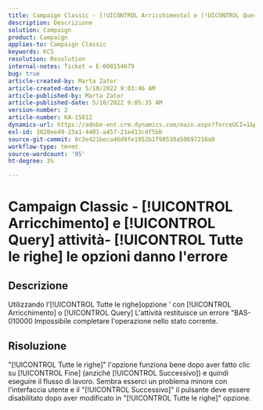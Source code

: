```yaml
---
title: Campaign Classic - [!UICONTROL Arricchimento] e [!UICONTROL Query] attività- [!UICONTROL Tutte le righe] le opzioni danno l'errore
description: Descrizione
solution: Campaign
product: Campaign
applies-to: Campaign Classic
keywords: KCS
resolution: Resolution
internal-notes: Ticket = E-000154679
bug: true
article-created-by: Marta Zator
article-created-date: 5/10/2022 9:03:46 AM
article-published-by: Marta Zator
article-published-date: 5/10/2022 9:05:35 AM
version-number: 2
article-number: KA-15812
dynamics-url: https://adobe-ent.crm.dynamics.com/main.aspx?forceUCI=1&pagetype=entityrecord&etn=knowledgearticle&id=8cf53f15-40d0-ec11-a7b5-00224809c101
exl-id: 3820ee49-23a1-4401-a457-21e413cdf5bb
source-git-commit: 0c3e421beca46d9fe1952b1f98538a50697216a0
workflow-type: tm+mt
source-wordcount: '95'
ht-degree: 3%

---
```


# Campaign Classic - [!UICONTROL Arricchimento] e [!UICONTROL Query] attività- [!UICONTROL Tutte le righe] le opzioni danno l&#39;errore

## Descrizione


Utilizzando l’[!UICONTROL Tutte le righe]opzione ’ con [!UICONTROL Arricchimento] o [!UICONTROL Query] L&#39;attività restituisce un errore &quot;BAS-010000 Impossibile completare l&#39;operazione nello stato corrente.


## Risoluzione


&quot;[!UICONTROL Tutte le righe]&quot; l&#39;opzione funziona bene dopo aver fatto clic su [!UICONTROL Fine] (anziché [!UICONTROL Successivo]) e quindi eseguire il flusso di lavoro. Sembra esserci un problema minore con l&#39;interfaccia utente e il &quot;[!UICONTROL Successivo]&quot; il pulsante deve essere disabilitato dopo aver modificato in &quot;[!UICONTROL Tutte le righe]&quot; opzione.
